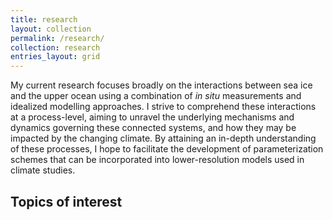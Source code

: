 ```yaml
---
title: research
layout: collection
permalink: /research/
collection: research
entries_layout: grid
---
```


My current research focuses broadly on the interactions between sea ice and the upper ocean using a combination of *in situ* measurements and idealized modelling approaches.
I strive to comprehend these interactions at a process-level, aiming to unravel the underlying mechanisms and dynamics governing these connected systems, and how they may be impacted by the changing climate. 
By attaining an in-depth understanding of these processes, I hope to facilitate the development of parameterization schemes that can be incorporated into lower-resolution models used in climate studies.




<!-- 
## Approaches

#### Observations


I have been fortunate to participate in a number of field research campaigns, including a field camp on Ellesmere Island as an undergraduate research assistant, and three separate large-scale ocean research cruises in the Arctic and North Atlantic during my PhD. My PhD work focussed on measurements made from moorings deployed and recovered during those cruises.

#### Modelling




 -->

## Topics of interest